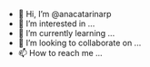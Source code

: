 - 👋 Hi, I’m @anacatarinarp
- 👀 I’m interested in ...
- 🌱 I’m currently learning ...
- 💞️ I’m looking to collaborate on ...
- 📫 How to reach me ...

<!---
anacatarinarp/anacatarinarp is a ✨ special ✨ repository because its `README.md` (this file) appears on your GitHub profile.
You can click the Preview link to take a look at your changes.
--->
